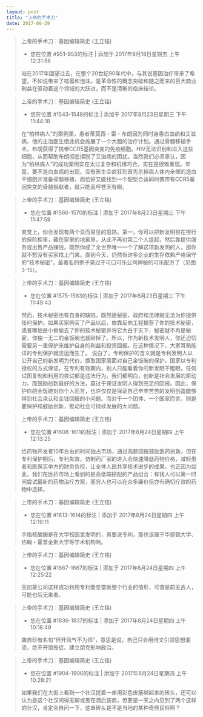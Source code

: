 ```yaml
---
layout: post
title: "上帝的手术刀"
date: 2017-08-29
---
```


> 上帝的手术刀：基因编辑简史 (王立铭)
>
> - 您在位置 #951-953的标注 | 添加于 2017年8月18日星期五 上午12:31:56
>
> 站在2017年回望过去，在整个20世纪90年代中，与其说基因治疗带来了希望，不如说带来了喧嚣和泡沫。是革命性的概念突破和随之而来的巨大商业利益在驱动着这个领域的大跃进，而不是清晰的临床结论。



> 上帝的手术刀：基因编辑简史 (王立铭)
> - 您在位置 #1543-1548的标注 | 添加于 2017年8月23日星期三 下午11:44:18
>
> 在“柏林病人”的案例里，患者蒂莫西・雷・布朗因为同时身患白血病和艾滋病，他的主治医生借此机会施展了一个大胆的治疗计划。通过骨髓移植手术，布朗获得了携带CCR5基因突变的免疫细胞。HIV无法识别和进入这些细胞，从而帮助布朗彻底摆脱了艾滋病的困扰。当然我们必须承认，因为“柏林病人”的成功案例实在太过复杂和机缘巧合，实在是很难重现。毕竟，要不是白血病的出现，没有医生会疯狂到首先杀掉病人体内全部的造血干细胞并准备骨髓移植，而恰好又能找到一个配型合适同时携带有CCR5基因突变的骨髓捐献者，就只能高呼苍天有眼。



> 上帝的手术刀：基因编辑简史 (王立铭)
> - 您在位置 #1566-1570的标注 | 添加于 2017年8月23日星期三 下午11:47:59
>
> 直觉上，你会发现有两个显而易见的思路。第一，你可以把新发明锁在银行的保险柜里，藏在家里的地窖里，从此不再对第二个人提起，然后靠提供服务或出售产品赚钱。既然你成了全世界唯一一个了解这项新发明的人，那你就不愁没有买家找上门来。直到今天，仍然有许多企业的生存依赖严格保守的“技术秘密”。最著名的例子莫过于可口可乐公司神秘的可乐配方了（见图3-15）。



> 上帝的手术刀：基因编辑简史 (王立铭)
> - 您在位置 #1575-1583的标注 | 添加于 2017年8月23日星期三 下午11:49:43
>
> 然而，技术秘密也有自身的缺陷。既然是秘密，政府和法律就无法为你提供任何保护。如果买家购买了产品以后，依靠反向工程揭穿了你的技术秘密，或者哪怕是小偷偷去了你的技术秘密并将它大白于天下，秘密就不再是秘密，你独一无二的金饭碗也就碎掉了。所以，作为新技术发明人，你还迫切需要另一重保护来维护自身的利益和投资回报。在这种情况下，大家耳熟能详的专利保护就应运而生了。 说白了，专利保护的含义就是专利发明人以公开自己的新发明为代价，换取国家层面对自己金饭碗的保护。国家以专利授权的方式保证，在专利有效期内，别人只能看着你的新发明干瞪眼，任何试图复制和利用的尝试都是违法行为。我们都明白，创新是社会发展的原动力。而鼓励创新最好的方法，莫过于保证发明人得到充足的回报。因此，保护你的金饭碗对你个人而言，也许仅仅是保证自己辛辛苦苦的发明创造能够得到社会承认和金钱回报的小问题。而对于一个团体、一个国家而言，则是要保护和鼓励创新，推动社会可持续发展的大问题。



> 上帝的手术刀：基因编辑简史 (王立铭)
> - 您在位置 #1608-1611的标注 | 添加于 2017年8月24日星期四 上午12:13:25
>
> 给药物开发者10年左右的时间独占市场，通过高额回报鼓励医药创新。但在专利保护期后，专利失效，仿制药厂家的进入会快速降低药物价格，减轻患者和医保买单方的财务负担，让全体人民共享技术进步的成果。也正因为如此，我们在医药市场上看到的是高低端搭配的产品组合：有钱人可以第一时间尝试最新的药物治疗方案，而穷人也可以在众多廉价但亦有确切疗效的药物中选择。



> 上帝的手术刀：基因编辑简史 (王立铭)
> - 您在位置 #1613-1614的标注 | 添加于 2017年8月24日星期四 上午12:19:11
>
> 手指核酸酶是在大学校园里发明的，真要说专利，那也该属于华盛顿大学、约翰・霍普金斯大学等学术机构啊。



> 上帝的手术刀：基因编辑简史 (王立铭)
> - 您在位置 #1667-1667的标注 | 添加于 2017年8月24日星期四 上午12:25:22
>
> 圣加蒙公司这样成功利用专利壁垒垄断整个行业的情形，可谓是前无古人，可能也后无来者。



> 上帝的手术刀：基因编辑简史 (王立铭)
> - 您在位置 #1836-1837的标注 | 添加于 2017年8月24日星期四 上午10:18:49
>
> 龚自珍有名句“但开风气不为师”，意思是说，自己只会用诗文引领思想潮流，绝不开馆授徒、建立朋党影响政治。



> 上帝的手术刀：基因编辑简史 (王立铭)
> - 您在位置 #1904-1906的标注 | 添加于 2017年8月24日星期四 上午10:28:21
>
> 如果我们在大街上看到一个壮汉提着一串用彩色皮筋绑起来的砖头，还可以认为是这个壮汉闲得无聊或者在酒后装疯，但要是一天之内见到了两个这样的壮汉，肯定会自问一下，这串砖头是不是当地的某种奇怪民俗啊？

